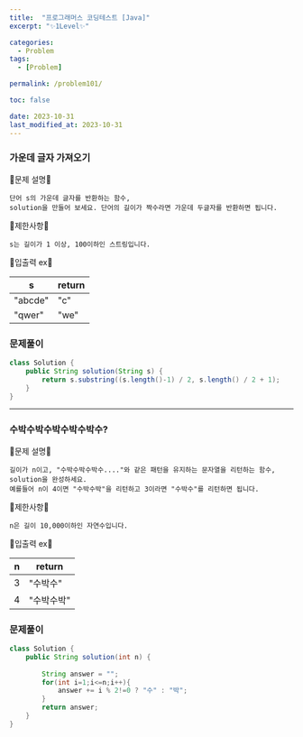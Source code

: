 ```yaml
---
title:  "프로그래머스 코딩테스트 [Java]"
excerpt: "✨1Level✨"

categories:
  - Problem
tags:
  - [Problem]

permalink: /problem101/

toc: false

date: 2023-10-31
last_modified_at: 2023-10-31
---
```


### 가운데 글자 가져오기

💫문제 설명💫

```
단어 s의 가운데 글자를 반환하는 함수,
solution을 만들어 보세요. 단어의 길이가 짝수라면 가운데 두글자를 반환하면 됩니다.
```

💫제한사항💫

```
s는 길이가 1 이상, 100이하인 스트링입니다.
```

💫입출력 ex💫

|s|return|
|---|---|
|"abcde"|"c"|
|"qwer"|"we"|

### 문제풀이

```java
class Solution {
    public String solution(String s) {
        return s.substring((s.length()-1) / 2, s.length() / 2 + 1);
    }
}
```

<hr>

### 수박수박수박수박수박수?

💫문제 설명💫

```
길이가 n이고, "수박수박수박수...."와 같은 패턴을 유지하는 문자열을 리턴하는 함수, solution을 완성하세요.
예를들어 n이 4이면 "수박수박"을 리턴하고 3이라면 "수박수"를 리턴하면 됩니다.
```

💫제한사항💫

```
n은 길이 10,000이하인 자연수입니다.
```

💫입출력 ex💫

|n|return|
|---|---|
|3|"수박수"|
|4|"수박수박"|

### 문제풀이

```java
class Solution {
    public String solution(int n) {
        
        String answer = "";
        for(int i=1;i<=n;i++){
            answer += i % 2!=0 ? "수" : "박";
        }
        return answer;
    }
}
```
